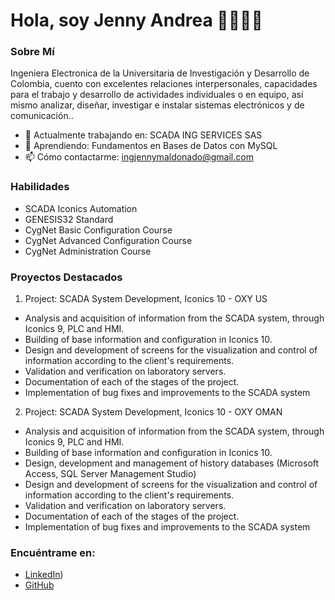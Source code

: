 # Hola, soy Jenny Andrea 👨‍💻👩‍💻



### Sobre Mí

Ingeniera Electronica de la Universitaria de Investigación y Desarrollo de Colombia, cuento con excelentes relaciones interpersonales, capacidades para el trabajo y desarrollo de actividades individuales o en equipo, así mismo analizar, diseñar, investigar e instalar
sistemas electrónicos y de comunicación..

- 🔭 Actualmente trabajando en: SCADA ING SERVICES SAS
- 🌱 Aprendiendo: Fundamentos en Bases de Datos con MySQL
- 📫 Cómo contactarme: ingjennymaldonado@gmail.com
  

### Habilidades

- SCADA Iconics Automation
- GENESIS32 Standard
- CygNet Basic Configuration Course
- CygNet Advanced Configuration Course
- CygNet Administration Course

### Proyectos Destacados

1. Project: SCADA System Development, Iconics 10 - OXY US
- 	Analysis and acquisition of information from the SCADA system, through Iconics 9, PLC and HMI. 
- 	Building of base information and configuration in Iconics 10.
- 	Design and development of screens for the visualization and control of information according to the client's requirements.
- 	Validation and verification on laboratory servers.
- 	Documentation of each of the stages of the project.
- 	Implementation of bug fixes and improvements to the SCADA system


2. Project: SCADA System Development, Iconics 10 - OXY OMAN
- 	Analysis and acquisition of information from the SCADA system, through Iconics 9, PLC and HMI. 
- 	Building of base information and configuration in Iconics 10.
- 	Design, development and management of history databases (Microsoft Access, SQL Server Management Studio)
- 	Design and development of screens for the visualization and control of information according to the client's requirements.
- 	Validation and verification on laboratory servers.
- 	Documentation of each of the stages of the project.
- 	Implementation of bug fixes and improvements to the SCADA system


### Encuéntrame en:

- [LinkedIn](https://www.linkedin.com/in/jenny-maldonado-26b74673/?trk=eml-email_notification_single_search_appearance_01-header-0-profile_glimmer))
- [GitHub](https://github.com/jennyandreamaldonado )


